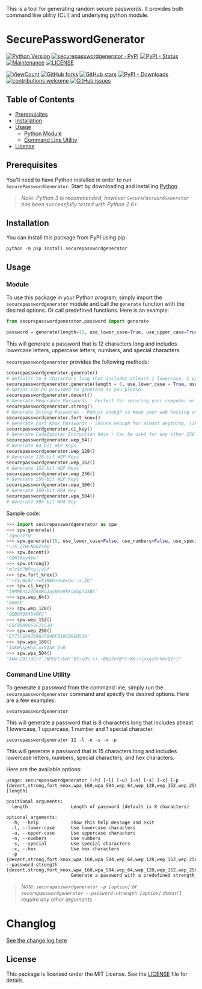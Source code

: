 This is a tool for generating random secure passwords. It provides both command line utility (CLI) and underlying python module.

# SecurePasswordGenerator
[![Python Version](https://img.shields.io/badge/Python-3.7%20%7C%203.8%20%7C%203.9%20%7C%203.10%20%7C%203.11-blue.svg)](https://www.python.org)  [![securepasswordgenerator · PyPI](https://img.shields.io/pypi/v/securepasswordgenerator.svg?color=4CBB17)](https://pypi.org/project/securepasswordgenerator/)  [![PyPI - Status](https://img.shields.io/pypi/status/securepasswordgenerator)](https://pypi.org/project/securepasswordgenerator/)  [![Maintenance](https://img.shields.io/maintenance/yes/2030)](https://pypi.org/project/securepasswordgenerator/)  [![LICENSE](https://img.shields.io/badge/license-MIT-blue.svg)](https://github.com/quillfires/SecurePasswordGenerator/blob/main/LICENSE)

[![ViewCount](https://views.whatilearened.today/views/github/quillfires/SecurePasswordGenerator.svg)](https://views.whatilearened.today/views/github/quillfires/SecurePasswordGenerator.svg)  [![GitHub forks](https://img.shields.io/github/forks/quillfires/SecurePasswordGenerator)](https://github.com/quillfires/SecurePasswordGenerator/forks)  [![GitHub stars](https://img.shields.io/github/stars/quillfires/SecurePasswordGenerator.svg?color=ffd40c)](https://github.com/quillfires/SecurePasswordGenerator/stargazers)  [![PyPI - Downloads](https://img.shields.io/pypi/dm/securepasswordgenerator?color=orange&label=PIP%20-%20Installs)](https://pypi.org/project/securepasswordgenerator/) [![contributions welcome](https://img.shields.io/badge/contributions-welcome-brightgreen.svg?style=flat)](https://github.com/quillfires/SecurePasswordGenerator/issues)  [![GitHub issues](https://img.shields.io/github/issues/quillfires/SecurePasswordGenerator.svg?color=808080)](https://github.com/quillfires/SecurePasswordGenerator/issues)  


## Table of Contents
- [Prerequisites](#prerequisites)
- [Installation](#installation)
- [Usage](#usage)
    - [Python Module](#module)
    - [Command Line Utility](#command-line-utility)
- [License](#license)


## Prerequisites
You'll need to have Python installed in order to run `SecurePasswordGenerator`. Start by downloading and installing [Python](https://www.python.org/downloads/).
> *Note: Python 3 is recommended, however `SecurePasswordGenerator` has been successfully tested with Python 2.6+*


## Installation
You can install this package from PyPI using pip:
```
python -m pip install securepasswordgenerator
```


## Usage
### Module
To use this package in your Python program, simply import the `securepasswordgenerator` module and call the `generate` function with the desired options. Or call predefined functions. Here is an example:
```python
from securepasswordgenerator.password import generate

password = generate(length=12, use_lower_case=True, use_upper_case=True, use_numbers=True, use_special=True, use_hex=False)
```
This will generate a password that is 12 characters long and includes lowercase letters, uppercase letters, numbers, and special characters.

`securepasswordgenerator` provides the following methods:
```python
securepasswordgenerator.generate()
# defaults to 8 characters long that includes atleast 1 lowercase, 1 uppercase, 1 number and 1 special character.
securepasswordgenerator.generate(length = 8, use_lower_case = True, use_upper_case = True, use_numbers = True, use_special = True, use_hex = False)
# optins can be provided to generate as you please.
securepasswordgenerator.decent() 
# Generate Memorable Passwords - Perfect for securing your computer or mobile device, or somewhere brute force is detectable.
securepasswordgenerator.strong() 
# Generate Strong Passwords - Robust enough to keep your web hosting account secure.
securepasswordgenerator.fort_knox() 
# Generate Fort Knox Passwords - Secure enough for almost anything, like root or administrator passwords.
securepasswordgenerator.ci_key() 
# Generate CodeIgniter Encryption Keys - Can be used for any other 256-bit key requirement.
securepasswordgenerator.wep_64() 
# Generate 64-bit WEP Keys
securepasswordgenerator.wep_128() 
# Generate 128-bit WEP Keys
securepasswordgenerator.wep_152() 
# Generate 152-bit WEP Keys
securepasswordgenerator.wep_256() 
# Generate 256-bit WEP Keys
securepasswordgenerator.wpa_160() 
# Generate 160-bit WPA Key
securepasswordgenerator.wpa_504()
# Generate 504-bit WPA Key
```

Sample code:
```python
>>> import securepasswordgenerator as spw
>>> spw.generate()
'ZgnoiV*Q'
>>> spw.generate(15, use_lower_case=False, use_numbers=False, use_special=True)
'<)G,{IH~NDGZ+D@'
>>> spw.decent() 
'CONt8xy4Vw'
>>> spw.strong() 
'm?c$t?WP<y|}vVf'
>>> spw.fort_knox() 
"'>[&;6L8?->vXiKWh>Uoe<Uo-.x,Zb"
>>> spw.ci_key() 
'I9MMEnszZO4mKGJayBXe9kKsEGg7JXBs'
>>> spw.wep_64() 
'866EE'
>>> spw.wep_128() 
'9EBD3954549FC'
>>> spw.wep_152() 
'D5CB8A9668F2153D'
>>> spw.wep_256() 
'E775C1FA7D96CF94DFB19CB9ED534'
>>> spw.wpa_160() 
'1XkW\\eHu5,ox9I&K`I<R'
>>> spw.wpa_504()
"AkW~Z9/)d2rf`JWPU}CcUq*`BTsq8%'i+,~BAp2nf@*t!W&~rlpxq(Grh6>$1rj"
```

### Command Line Utility
To generate a password from the command line, simply run the `securepasswordgenerator` command and specify the desired options. Here are a few examples:

```
securepasswordgenerator
```
This will generate a password that is 8 characters long that includes atleast 1 lowercase, 1 uppercase, 1 number and 1 special character.

```
securepasswordgenerator 11 -l -n -s -x -p
```
This will generate a password that is 15 characters long and includes lowercase letters, numbers, special characters, and hex characters.

Here are the available options:
```
usage: securepasswordgenerator [-h] [-l] [-u] [-n] [-s] [-x] [-p {decent,strong,fort_knox,wpa_160,wpa_504,wep_64,wep_128,wep_152,wep_256}] [length]

positional arguments:
  length                Length of password (default is 8 characters)

optional arguments:
  -h, --help            show this help message and exit
  -l, --lower-case      Use lowercase characters
  -u, --upper-case      Use uppercase characters
  -n, --numbers         Use numbers
  -s, --special         Use special characters
  -x, --hex             Use hex characters
  -p {decent,strong,fort_knox,wpa_160,wpa_504,wep_64,wep_128,wep_152,wep_256}, --password-strength {decent,strong,fort_knox,wpa_160,wpa_504,wep_64,wep_128,wep_152,wep_256}
                        Generate a password with a predefined strength
```
> *Note: `securepasswordgenerator -p [option]` or `securepasswordgenerator --password-strength [option]` doesn't require any other arguments*


# Changlog
[See the change log here](https://github.com/quillfires/SecurePasswordGenerator/blob/main/CHANGELOG.md)


## License

This package is licensed under the MIT License. See the [LICENSE](https://github.com/quillfires/SecurePasswordGenerator/blob/main/LICENSE) file for details.